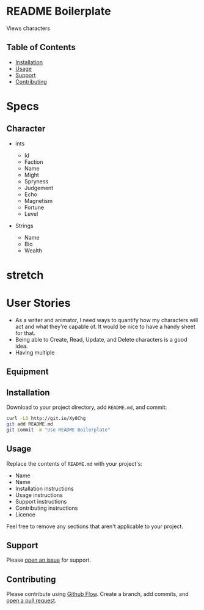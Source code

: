 # README Boilerplate

Views characters 

## Table of Contents

- [Installation](#installation)
- [Usage](#usage)
- [Support](#support)
- [Contributing](#contributing)

# Specs
## Character
* ints
    * Id
    * Faction
    * Name
    * Might
    * Spryness
    * Judgement
    * Echo
    * Magnetism
    * Fortune
    * Level

* Strings
    * Name
    * Bio
    * Wealth

# stretch

# User Stories
* As a writer and animator, I need ways to quantify how my characters will act and what they're capable of. It would be nice to have a handy sheet for that.
* Being able to Create, Read, Update, and Delete characters is a good idea.
* Having multiple 

## Equipment


## Installation

Download to your project directory, add `README.md`, and commit:

```sh
curl -LO http://git.io/Xy0Chg
git add README.md
git commit -m "Use README Boilerplate"
```

## Usage

Replace the contents of `README.md` with your project's:

- Name
- Name
- Installation instructions
- Usage instructions
- Support instructions
- Contributing instructions
- Licence

Feel free to remove any sections that aren't applicable to your project.

## Support

Please [open an issue](https://github.com/fraction/readme-boilerplate/issues/new) for support.

## Contributing

Please contribute using [Github Flow](https://guides.github.com/introduction/flow/). Create a branch, add commits, and [open a pull request](https://github.com/fraction/readme-boilerplate/compare/).